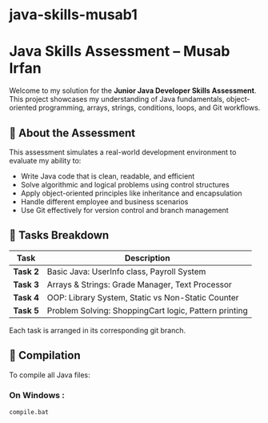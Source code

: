 # java-skills-musab1
# Java Skills Assessment – Musab Irfan

Welcome to my solution for the **Junior Java Developer Skills Assessment**. This project showcases my understanding of Java fundamentals, object-oriented programming, arrays, strings, conditions, loops, and Git workflows.

## 🚀 About the Assessment

This assessment simulates a real-world development environment to evaluate my ability to:

- Write Java code that is clean, readable, and efficient
- Solve algorithmic and logical problems using control structures
- Apply object-oriented principles like inheritance and encapsulation
- Handle different employee and business scenarios
- Use Git effectively for version control and branch management

## 🧩 Tasks Breakdown

| Task | Description |
|------|-------------|
| **Task 2** | Basic Java: UserInfo class, Payroll System |
| **Task 3** | Arrays & Strings: Grade Manager, Text Processor |
| **Task 4** | OOP: Library System, Static vs Non-Static Counter |
| **Task 5** | Problem Solving: ShoppingCart logic, Pattern printing |

Each task is arranged in its corresponding git branch.

## 🔧 Compilation

To compile all Java files:

### On Windows :
```bash
compile.bat


